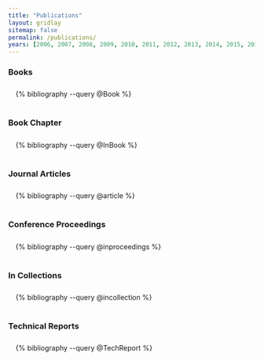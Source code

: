 ```yaml
---
title: "Publications"
layout: gridlay
sitemap: false
permalink: /publications/
years: [2006, 2007, 2008, 2009, 2010, 2011, 2012, 2013, 2014, 2015, 2016, 2017, 2018, 2019, 2020, 2021, 2022, 2023, 2024, 2025]
---
```


<style>
.jumbotron{
    padding:3%;
    padding-bottom:10px;
    padding-top:10px;
    margin-top:10px;
    margin-bottom:30px;
}
</style>


### Books

<div class="jumbotron">
{% bibliography --query @Book %}
</div>


### Book Chapter

<div class="jumbotron">
{% bibliography --query @InBook %}
</div>

### Journal Articles

<div class="jumbotron">
{% bibliography --query @article %}
</div>

### Conference Proceedings

<div class="jumbotron">
{% bibliography --query @inproceedings %}
</div>

### In Collections

<div class="jumbotron">
{% bibliography --query @incollection %}
</div>

### Technical Reports

<div class="jumbotron">
{% bibliography --query @TechReport %}
</div>
